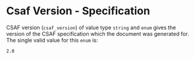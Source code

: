 # Csaf Version - Specification

CSAF version (`csaf_version`) of value type `string` and `enum` gives the version of the CSAF specification which the
document was generated for.
The single valid value for this `enum` is:

```
2.0
```


